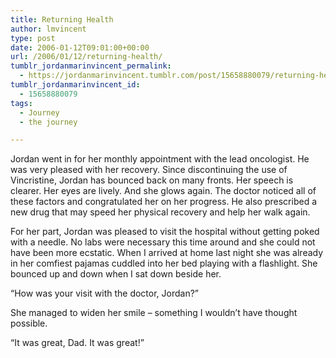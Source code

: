 ```yaml
---
title: Returning Health
author: lmvincent
type: post
date: 2006-01-12T09:01:00+00:00
url: /2006/01/12/returning-health/
tumblr_jordanmarinvincent_permalink:
  - https://jordanmarinvincent.tumblr.com/post/15658880079/returning-health
tumblr_jordanmarinvincent_id:
  - 15658880079
tags:
  - Journey
  - the journey

---
```

Jordan went in for her monthly appointment with the lead oncologist. He was very pleased with her recovery. Since discontinuing the use of Vincristine, Jordan has bounced back on many fronts. Her speech is clearer. Her eyes are lively. And she glows again. The doctor noticed all of these factors and congratulated her on her progress. He also prescribed a new drug that may speed her physical recovery and help her walk again.

For her part, Jordan was pleased to visit the hospital without getting poked with a needle. No labs were necessary this time around and she could not have been more ecstatic. When I arrived at home last night she was already in her comfiest pajamas cuddled into her bed playing with a flashlight. She bounced up and down when I sat down beside her.

&ldquo;How was your visit with the doctor, Jordan?&rdquo;

She managed to widen her smile &ndash; something I wouldn&rsquo;t have thought possible.

&ldquo;It was great, Dad. It was great!&rdquo;

<div class="blogger-post-footer">
  <img loading="lazy" width="1" height="1" src="https://blogger.googleusercontent.com/tracker/9039099668816362935-2655658672231327617?l=jordansjourney2.blogspot.com" alt="" />
</div>
